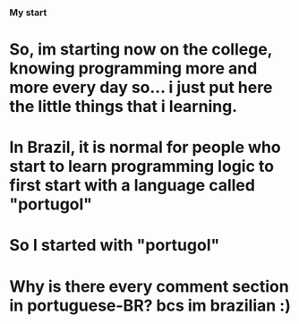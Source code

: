 ### My start
# So, im starting now on the college, knowing programming more and more every day so... i just put here the little things that i learning.
# In Brazil, it is normal for people who start to learn programming logic to first start with a language called "portugol"
# So I started with "portugol"
# Why is there every comment section in portuguese-BR? bcs im brazilian :)
